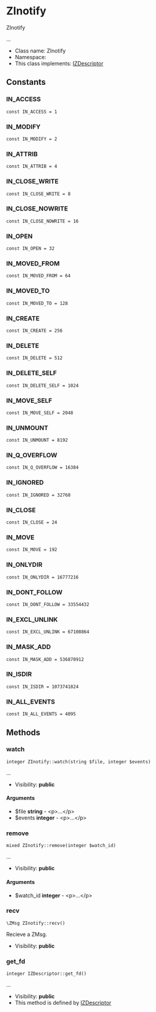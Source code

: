 ZInotify
===============

ZInotify

...


* Class name: ZInotify
* Namespace: 
* This class implements: [IZDescriptor](IZDescriptor.md)


Constants
----------


### IN_ACCESS

    const IN_ACCESS = 1





### IN_MODIFY

    const IN_MODIFY = 2





### IN_ATTRIB

    const IN_ATTRIB = 4





### IN_CLOSE_WRITE

    const IN_CLOSE_WRITE = 8





### IN_CLOSE_NOWRITE

    const IN_CLOSE_NOWRITE = 16





### IN_OPEN

    const IN_OPEN = 32





### IN_MOVED_FROM

    const IN_MOVED_FROM = 64





### IN_MOVED_TO

    const IN_MOVED_TO = 128





### IN_CREATE

    const IN_CREATE = 256





### IN_DELETE

    const IN_DELETE = 512





### IN_DELETE_SELF

    const IN_DELETE_SELF = 1024





### IN_MOVE_SELF

    const IN_MOVE_SELF = 2048





### IN_UNMOUNT

    const IN_UNMOUNT = 8192





### IN_Q_OVERFLOW

    const IN_Q_OVERFLOW = 16384





### IN_IGNORED

    const IN_IGNORED = 32768





### IN_CLOSE

    const IN_CLOSE = 24





### IN_MOVE

    const IN_MOVE = 192





### IN_ONLYDIR

    const IN_ONLYDIR = 16777216





### IN_DONT_FOLLOW

    const IN_DONT_FOLLOW = 33554432





### IN_EXCL_UNLINK

    const IN_EXCL_UNLINK = 67108864





### IN_MASK_ADD

    const IN_MASK_ADD = 536870912





### IN_ISDIR

    const IN_ISDIR = 1073741824





### IN_ALL_EVENTS

    const IN_ALL_EVENTS = 4095







Methods
-------


### watch

    integer ZInotify::watch(string $file, integer $events)



...

* Visibility: **public**


#### Arguments
* $file **string** - &lt;p&gt;...&lt;/p&gt;
* $events **integer** - &lt;p&gt;...&lt;/p&gt;



### remove

    mixed ZInotify::remove(integer $watch_id)



...

* Visibility: **public**


#### Arguments
* $watch_id **integer** - &lt;p&gt;...&lt;/p&gt;



### recv

    \ZMsg ZInotify::recv()

Recieve a ZMsg.



* Visibility: **public**




### get_fd

    integer IZDescriptor::get_fd()



...

* Visibility: **public**
* This method is defined by [IZDescriptor](IZDescriptor.md)



